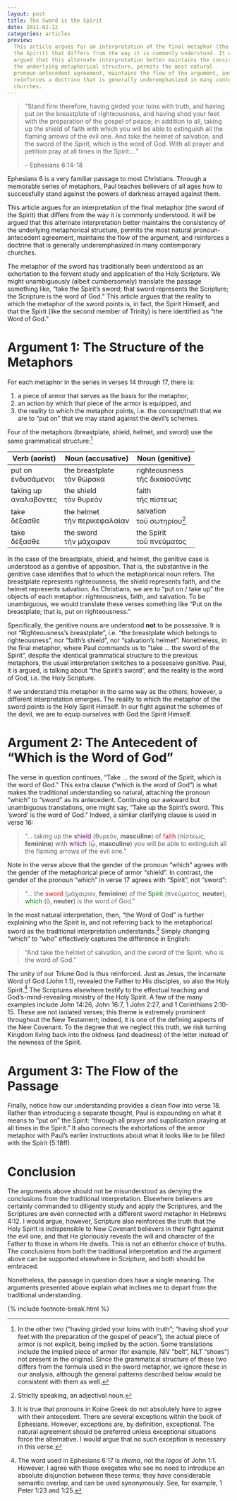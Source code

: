 ```yaml
---
layout: post
title: The Sword is the Spirit
date: 2011-02-12
categories: articles
preview:
  This article argues for an interpretation of the final metaphor (the sword of
  the Spirit) that differs from the way it is commonly understood. It will be
  argued that this alternate interpretation better maintains the consistency of
  the underlying metaphorical structure, permits the most natural
  pronoun-antecedent agreement, maintains the flow of the argument, and
  reinforces a doctrine that is generally underemphasized in many contemporary
  churches.
---
```


> “Stand firm therefore, having girded your loins with truth, and having put on
> the breastplate of righteousness, and having shod your feet with the
> preparation of the gospel of peace; in addition to all, taking up the shield
> of faith with which you will be able to extinguish all the flaming arrows of
> the evil one. And take the helmet of salvation, and the sword of the Spirit,
> which is the word of God. With all prayer and petition pray at all times in
> the Spirit….”
>
> – Ephesians 6:14-18

Ephesians 6 is a very familiar passage to most Christians. Through a memorable
series of metaphors, Paul teaches believers of all ages how to successfully
stand against the powers of darkness arrayed against them.

This article argues for an interpretation of the final metaphor (the sword of
the Spirit) that differs from the way it is commonly understood. It will be
argued that this alternate interpretation better maintains the consistency of
the underlying metaphorical structure, permits the most natural
pronoun-antecedent agreement, maintains the flow of the argument, and reinforces
a doctrine that is generally underemphasized in many contemporary churches.

The metaphor of the sword has traditionally been understood as an exhortation to
the fervent study and application of the Holy Scripture. We might unambiguously
(albeit cumbersomely) translate the passage something like, “take the Spirit’s
sword; that sword represents the Scripture; the Scripture is the word of God.”
This article argues that the reality to which the metaphor of the sword points
is, in fact, the Spirit Himself, and that the Spirit (like the second member of
Trinity) is here identified as “the Word of God.”

# Argument 1: The Structure of the Metaphors

For each metaphor in the series in verses 14 through 17, there is:

1. a piece of armor that serves as the basis for the metaphor,
2. an action by which that piece of the armor is equipped, and
3. the reality to which the metaphor points, i.e. the concept/truth that we are
   to “put on” that we may stand against the devil’s schemes.

Four of the metaphors (breastplate, shield, helmet, and sword) use the same
grammatical structure:[^1]

| Verb (aorist)                | Noun (accusative)                   | Noun (genitive)                      |
| ---------------------------- | ----------------------------------- | ------------------------------------ |
| put on <br /> ἐνδυσάμενοι    | the breastplate <br /> τὸν θώρακα   | righteousness <br /> τῆς δικαιοσύνης |
| taking up <br /> ἀναλαβόντες | the shield <br /> τὸν θυρεὸν        | faith <br /> τῆς πίστεως             |
| take <br /> δέξασθε          | the helmet <br /> τὴν περικεφαλαίαν | salvation <br /> τοῦ σωτηρίου[^2]    |
| take <br /> δέξασθε          | the sword <br /> τὴν μάχαιραν       | the Spirit <br /> τοῦ πνεύματος      |

In the case of the breastplate, shield, and helmet, the genitive case is
understood as a genitive of apposition. That is, the substantive in the genitive
case identifies that to which the metaphorical noun refers. The breastplate
represents righteousness, the shield represents faith, and the helmet represents
salvation. As Christians, we are to “put on / take up” the objects of each
metaphor: righteousness, faith, and salvation. To be unambiguous, we would
translate these verses something like “Put on the breastplate; that is, put on
righteousness.”

Specifically, the genitive nouns are understood **not** to be possessive. It is
not “Righteousness’s breastplate”, i.e. “the breastplate which belongs to
righteousness”, nor “faith’s shield”, nor “salvation’s helmet”. Nonetheless, in
the final metaphor, where Paul commands us to “take … the sword of the Spirit”,
despite the identical grammatical structure to the previous metaphors, the usual
interpretation switches to a possessive genitive. Paul, it is argued, is talking
about “the Spirit‘s sword”, and the reality is the word of God, i.e. the Holy
Scripture.

If we understand this metaphor in the same way as the others, however, a
different interpretation emerges. The reality to which the metaphor of the sword
points is the Holy Spirit Himself. In our fight against the schemes of the
devil, we are to equip ourselves with God the Spirit Himself.

# Argument 2: The Antecedent of “Which is the Word of God”

The verse in question continues, “Take … the sword of the Spirit, which is the
word of God.” This extra clause (“which is the word of God”) is what makes the
traditional understanding so natural, attaching the pronoun “which” to “sword”
as its antecedent. Continuing our awkward but unambiguous translations, one
might say, “Take up the Spirit’s sword. This ‘sword’ is the word of God.”
Indeed, a similar clarifying clause is used in verse 16:

> “… taking up the <span style="color:purple">shield</span> (θυρεὸν,
> **masculine**) of <span style="color:red">faith</span> (πίστεως, **feminine**)
> with <span style="color:purple">which</span> (ᾧ, **masculine**) you will be
> able to extinguish all the flaming arrows of the evil one.”

Note in the verse above that the gender of the pronoun “which” agrees with the
gender of the metaphorical piece of armor “shield”. In contrast, the gender of
the pronoun “which” in verse 17 agrees with “Spirit”, not “sword”:

> “… the <span style="color:red">sword</span> (μάχαιραν, **feminine**) of the
> <span style="color:green">Spirit</span> (πνεύματος, **neuter**),
> <span style="color:green">which</span> (ὅ, **neuter**) is the word of God.”

In the most natural interpretation, then, “the Word of God” is further
explaining who the Spirit is, and not referring back to the metaphorical sword
as the traditional interpretation understands.[^3] Simply changing “which” to
“who” effectively captures the difference in English:

> “And take the helmet of salvation, and the sword of the Spirit, who is the
> word of God.”

The unity of our Triune God is thus reinforced. Just as Jesus, the incarnate
Word of God (John 1:1), revealed the Father to His disciples, so also the Holy
Spirit.[^4] The Scriptures elsewhere testify to the effectual teaching and
God’s-mind-revealing ministry of the Holy Spirit. A few of the many examples
include John 14:26, John 16:7, 1 John 2:27, and 1 Corinthians 2:10-15. These are
not isolated verses; this theme is extremely prominent throughout the New
Testament; indeed, it is one of the defining aspects of the New Covenant. To the
degree that we neglect this truth, we risk turning Kingdom living back into the
oldness (and deadness) of the letter instead of the newness of the Spirit.

# Argument 3: The Flow of the Passage

Finally, notice how our understanding provides a clean flow into verse 18.
Rather than introducing a separate thought, Paul is expounding on what it means
to “put on” the Spirit: “through all prayer and supplication praying at all
times in the Spirit.” It also connects the exhortations of the armor metaphor
with Paul’s earlier instructions about what it looks like to be filled with the
Spirit (5:18ff).

# Conclusion

The arguments above should not be misunderstood as denying the conclusions from
the traditional interpretation. Elsewhere believers are certainly commanded to
diligently study and apply the Scriptures, and the Scriptures are even connected
with a different sword metaphor in Hebrews 4:12. I would argue, however,
Scripture also reinforces the truth that the Holy Spirit is indispensible to New
Covenant believers in their fight against the evil one, and that He gloriously
reveals the will and character of the Father to those in whom He dwells. This is
not an either/or choice of truths. The conclusions from both the traditional
interpretation and the argument above can be supported elsewhere in Scripture,
and both should be embraced.

Nonetheless, the passage in question does have a single meaning. The arguments
presented above explain what inclines me to depart from the traditional
understanding.

{% include footnote-break.html %}

[^1]:
    In the other two (“having girded your loins with truth”; “having shod your
    feet with the preparation of the gospel of peace”), the actual piece of
    armor is not explicit, being implied by the action. Some translations
    include the implied piece of armor (for example, NIV “belt”, NLT “shoes”)
    not present in the original. Since the grammatical structure of these two
    differs from the formula used in the sword metaphor, we ignore these in our
    analysis, although the general patterns described below would be consistent
    with them as well.

[^2]: Strictly speaking, an adjectival noun.
[^3]:
    It is true that pronouns in Koine Greek do not absolutely have to agree with
    their antecedent. There are several exceptions within the book of Ephesians.
    However, exceptions are, by definition, exceptional. The natural agreement
    should be preferred unless exceptional situations force the alternative. I
    would argue that no such exception is necessary in this verse.

[^4]:
    The word used in Ephesians 6:17 is _rhema_, not the _logos_ of John 1:1.
    However, I agree with those exegetes who see no need to introduce an
    absolute disjunction between these terms; they have considerable semantic
    overlap, and can be used synonymously. See, for example, 1 Peter 1:23 and
    1:25.

